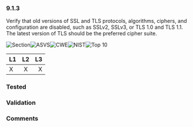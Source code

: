 ### 9.1.3 
Verify that old versions of SSL and TLS protocols, algorithms, ciphers, and configuration are disabled, such as SSLv2, SSLv3, or TLS 1.0 and TLS 1.1. The latest version of TLS should be the preferred cipher suite.

![Section](https://img.shields.io/badge/V9-green.svg)![ASVS](https://img.shields.io/badge/ASVS-9.1.3-blue.svg)![CWE](https://img.shields.io/badge/CWE-326-red.svg)![NIST](https://img.shields.io/badge/NIST--important.svg)![Top 10](https://img.shields.io/badge/OWASP%20Top%20Ten%202007-A8-lightgray.svg)

| L1| L2| L3|
| --|:--:|-:|
| X | X | X |

### Tested

### Validation

### Comments

        